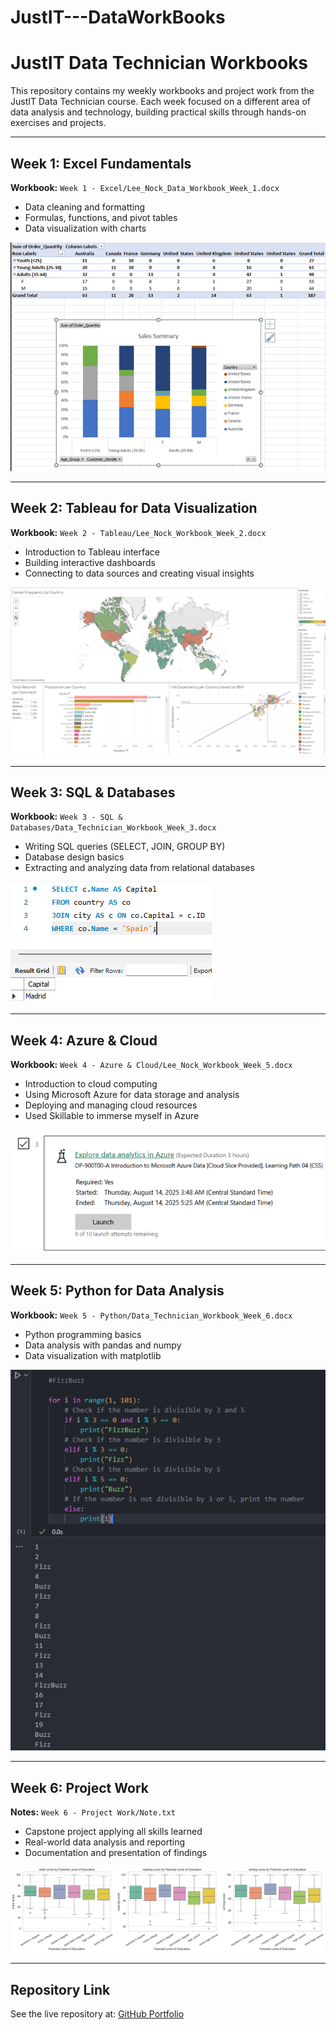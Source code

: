 # JustIT---DataWorkBooks

# JustIT Data Technician Workbooks

This repository contains my weekly workbooks and project work from the JustIT Data Technician course. Each week focused on a different area of data analysis and technology, building practical skills through hands-on exercises and projects.

---

## Week 1: Excel Fundamentals

**Workbook:** `Week 1 - Excel/Lee_Nock_Data_Workbook_Week_1.docx`

- Data cleaning and formatting
- Formulas, functions, and pivot tables
- Data visualization with charts

![Excel Example](./assets/PivotTable_Visual.png)

---

## Week 2: Tableau for Data Visualization

**Workbook:** `Week 2 - Tableau/Lee_Nock_Workbook_Week_2.docx`

- Introduction to Tableau interface
- Building interactive dashboards
- Connecting to data sources and creating visual insights

![Tableau Example](./assets/Tableau_Visuals.png)

---

## Week 3: SQL & Databases

**Workbook:** `Week 3 - SQL & Databases/Data_Technician_Workbook_Week_3.docx`

- Writing SQL queries (SELECT, JOIN, GROUP BY)
- Database design basics
- Extracting and analyzing data from relational databases

![SQL Example](./assets/SQL_Example.png)

---

## Week 4: Azure & Cloud

**Workbook:** `Week 4 - Azure & Cloud/Lee_Nock_Workbook_Week_5.docx`

- Introduction to cloud computing
- Using Microsoft Azure for data storage and analysis
- Deploying and managing cloud resources
- Used Skillable to immerse myself in Azure

![Azure Example](./assets/Azure.png)

---

## Week 5: Python for Data Analysis

**Workbook:** `Week 5 - Python/Data_Technician_Workbook_Week_6.docx`

- Python programming basics
- Data analysis with pandas and numpy
- Data visualization with matplotlib

![Python Example](./assets/FizzBuzz.png)

---

## Week 6: Project Work

**Notes:** `Week 6 - Project Work/Note.txt`

- Capstone project applying all skills learned
- Real-world data analysis and reporting
- Documentation and presentation of findings

![Project Example](./assets/Parent_Student_Education_Comparison.png)

---

## Repository Link

See the live repository at: [GitHub Portfolio](https://github.com/Lee0997/Portfolio-Data-Projects)
